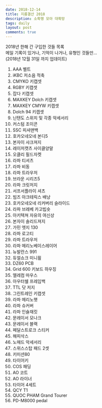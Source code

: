 ```yaml
---
date: 2018-12-14
title: 지름결산 2018
description: 소확행 모아 대확망
tags: daily
layout: post
comments: true
---
```


2018년 한해 간 구입한 것들 목록  
메일 기록이 있거나, 기억이 나거나, 유형인 것들만...  
(2018년 12월 31일 까지 업데이트)

1. AAA 벨트
2. iKBC 저소음 적축
3. CMYKO 키캡셋
4. RGBY 키캡셋
5. 잡다 키캡셋
6. MAXKEY Dolch 키캡셋
7. MAXKEY CMYW 키캡셋
8. Dolch 94 키캡셋
9. 닌텐도 스위치 및 각종 악세서리
10. 커스텀 조이콘
11. SSC 피셔맨백
12. 호카오네오네 본디5
13. 본자이 샤크져지
14. 레이저캣츠 사이클양말
15. 오클리 필드자켓
16. 라파 티셔츠
17. 라파 비동
18. 라파 트라우저
19. 브라운 시리즈5
20. 라파 크릿저지
21. 서프서플라이 셔츠
22. 빔즈 아크테릭스 배낭
23. 호카오네오네 리커버리 슬라이드
24. 라파 브레베 카고빕숏
25. 아키텍쳐 자유의 여신상
26. 본자이 솔리드져지
27. 가민 엣지 130
28. 라파 로고티
29. 라파 트라우저
30. 라파 메리노베이스레이어
31. 뉴발란스 991
32. 듀얼쇼크 미니휠
33. DZ60 PCB
34.  Grid 600 키보드 하우징
35.  엘레컴 마우스
36.  아우터쉘 프레임백
37.  TTL 닷 저지
38.  그린트레인 키캡셋
39.  라파 메리노햇
40.  라파 슈커버
41.  라파 인슐재킷
42.  문레이서 모나크
43.  문레이서 블랙
44. 페달스트로크 스티커
45. 해피삭스
46. 노매드 악세서리
47. 스위스스탑 패드 2셋
48. 키미션80
49. 타이어키
50. COS 패딩
51. AO 코트
52. AO 라이너
53. 타이어 4세트
54. QCY T1
55. QUOC PHAM Grand Tourer
56. PD-M8000 pedal
